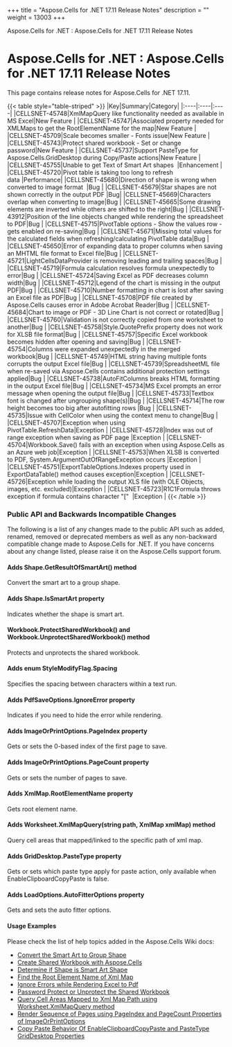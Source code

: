 +++
title = "Aspose.Cells for .NET 17.11 Release Notes" 
description = "" 
weight = 13003 
+++

Aspose.Cells for .NET : Aspose.Cells for .NET 17.11 Release Notes  

# Aspose.Cells for .NET : Aspose.Cells for .NET 17.11 Release Notes


This page contains release notes for Aspose.Cells for .NET 17.11.

{{< table style="table-striped" >}}
|Key|Summary|Category|
|:----|:----|:----|
|CELLSNET-45748|XmlMapQuery like functionality needed as available in MS Excel|New Feature |
|CELLSNET-45747|Associated property needed for XMLMaps to get the RootElementName for the map|New Feature |
|CELLSNET-45709|Scale becomes smaller - Fonts issue|New Feature |
|CELLSNET-45743|Protect shared workbook - Set or change password|New Feature |
|CELLSNET-45737|Support PasteType for Aspose.Cells.GridDesktop during Copy/Paste actions|New Feature |
|CELLSNET-45755|Unable to get Text of Smart Art shapes  |Enhancement |
|CELLSNET-45720|Pivot table is taking too long to refresh data |Performance|
|CELLSNET-45680|Direction of shape is wrong when converted to image format  |Bug |
|CELLSNET-45679|Star shapes are not shown correctly in the output PDF |Bug|
|CELLSNET-45669|Characters overlap when converting to image|Bug |
|CELLSNET-45665|Some drawing elements are inverted while others are shifted to the right|Bug |
|CELLSNET-43912|Position of the line objects changed while rendering the spreadsheet to PDF|Bug |
|CELLSNET-45715|PivotTable options - Show the values row - gets enabled on re-saving|Bug |
|CELLSNET-45671|Missing total values for the calculated fields when refreshing/calculating PivotTable data|Bug |
|CELLSNET-45650|Error of expanding data to proper columns when saving an MHTML file format to Excel file|Bug |
|CELLSNET-45721|LightCellsDataProvider is removing leading and trailing spaces|Bug |
|CELLSNET-45719|Formula calculation resolves formula unexpectedly to error|Bug |
|CELLSNET-45724|Saving Excel as PDF decreases column width|Bug |
|CELLSNET-45712|Legend of the chart is missing in the output PDF|Bug |
|CELLSNET-45710|Number formatting in chart is lost after saving an Excel file as PDF|Bug |
|CELLSNET-45708|PDF file created by Aspose.Cells causes error in Adobe Acrobat Reader|Bug |
|CELLSNET-45684|Chart to image or PDF - 3D Line Chart is not correct or rotated|Bug |
|CELLSNET-45760|Validation is not correctly copied from one worksheet to another|Bug |
|CELLSNET-45758|Style.QuotePrefix property does not work for XLSB file format|Bug |
|CELLSNET-45757|Specific Excel workbook becomes hidden after opening and saving|Bug |
|CELLSNET-45754|Columns were expanded unexpectedly in the merged workbook|Bug |
|CELLSNET-45749|HTML string having multiple fonts corrupts the output Excel file|Bug |
|CELLSNET-45739|SpreadsheetML file when re-saved via Aspose.Cells contains additional protection settings applied|Bug |
|CELLSNET-45738|AutoFitColumns breaks HTML formatting in the output Excel file|Bug |
|CELLSNET-45734|MS Excel prompts an error message when opening the output file|Bug |
|CELLSNET-45733|Textbox font is changed after ungrouping shape(s)|Bug |
|CELLSNET-45714|The row height becomes too big after autofitting rows |Bug |
|CELLSNET-45735|Issue with CellColor when using the context menu to change|Bug |
|CELLSNET-45707|Exception when using PivotTable.RefreshData|Exception |
|CELLSNET-45728|Index was out of range exception when saving as PDF page |Exception |
|CELLSNET-45704|Workbook.Save() fails with an exception when using Aspose.Cells as an Azure web job|Exception |
|CELLSNET-45753|When XLSB is converted to PDF, System.ArgumentOutOfRangeException occurs |Exception |
|CELLSNET-45751|ExportTableOptions.Indexes property used in ExportDataTable() method causes exception|Exception |
|CELLSNET-45726|Exception while loading the output XLS file (with OLE Objects, images, etc. excluded)|Exception |
|CELLSNET-45723|R1C1Formula throws exception if formula contains character "\["  |Exception |
{{< /table >}}

### Public API and Backwards Incompatible Changes

The following is a list of any changes made to the public API such as added, renamed, removed or deprecated members as well as any non-backward compatible change made to Aspose.Cells for .NET. If you have concerns about any change listed, please raise it on the Aspose.Cells support forum.

#### Adds Shape.GetResultOfSmartArt() method

Convert the smart art to a group shape.

#### Adds Shape.IsSmartArt property

Indicates whether the shape is smart art.

#### Workbook.ProtectSharedWorkbook() and Workbook.UnprotectSharedWorkbook() method

Protects and unprotects the shared workbook.

#### Adds enum StyleModifyFlag.Spacing

Specifies the spacing between characters within a text run.

#### Adds PdfSaveOptions.IgnoreError property

Indicates if you need to hide the error while rendering.

#### Adds ImageOrPrintOptions.PageIndex property

Gets or sets the 0-based index of the first page to save.

#### Adds ImageOrPrintOptions.PageCount property

Gets or sets the number of pages to save.

#### Adds XmlMap.RootElementName property

Gets root element name.

#### Adds Worksheet.XmlMapQuery(string path, XmlMap xmlMap) method

Query cell areas that mapped/linked to the specific path of xml map.

#### Adds GridDesktop.PasteType property

Gets or sets which paste type apply for paste action, only available when EnableClipboardCopyPaste is false.

#### Adds LoadOptions.AutoFitterOptions property

Gets and sets the auto fitter options.

#### Usage Examples

Please check the list of help topics added in the Aspose.Cells Wiki docs:

*   [Convert the Smart Art to Group Shape](https://docs2.aspose.com/cells/net/developerguide/drawingobjects/convert+the+smart+art+to+group+shape)
*   [Create Shared Workbook with Aspose.Cells](https://docs2.aspose.com/cells/net/developerguide/workbook/create+shared+workbook+with+aspose.cells)
*   [Determine if Shape is Smart Art Shape](https://docs2.aspose.com/cells/net/developerguide/drawingobjects/determine+if+shape+is+smart+art+shape)
*   [Find the Root Element Name of Xml Map](https://docs2.aspose.com/cells/net/developerguide/xmlmaps/find+the+root+element+name+of+xml+map)
*   [Ignore Errors while Rendering Excel to Pdf](https://docs2.aspose.com/cells/net/developerguide/rendering/ignore+errors+while+rendering+excel+to+pdf)
*   [Password Protect or Unprotect the Shared Workbook](https://docs2.aspose.com/cells/net/developerguide/workbook/password+protect+or+unprotect+the+shared+workbook)
*   [Query Cell Areas Mapped to Xml Map Path using Worksheet.XmlMapQuery method](https://docs2.aspose.com/cells/net/developerguide/xmlmaps/query+cell+areas+mapped+to+xml+map+path+using+worksheet.xmlmapquery+method)
*   [Render Sequence of Pages using PageIndex and PageCount Properties of ImageOrPrintOptions](https://docs2.aspose.com/cells/net/developerguide/rendering/render+sequence+of+pages+using+pageindex+and+pagecount+properties+of+imageorprintoptions)
*   [Copy Paste Behavior Of EnableClipboardCopyPaste and PasteType GridDesktop Properties](https://docs2.aspose.com/cells/net/developerguide/asposecellsgriddesktop/copy+paste+behavior+of+enableclipboardcopypaste+and+pastetype+griddesktop+properties)

